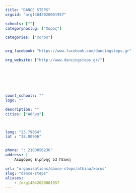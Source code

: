 ```yaml
---
title: "DANCE STEPS"
orguid: "org14042020001957"

schools: [""]
categorynoslug: ["Χορός"]

categories: ["xoros"]


org_facebook: "https://www.facebook.com/dancingsteps.gr"

org_website: ["http://www.dancingsteps.gr/"]







count_schools: ""
logo: ""

description: ""
cities: ["Αθήνα"]



long: "23.79064"
lat : "38.00906"


phone: ": 2108056236"
address: |
    Λεωφόρος Ειρήνης 53 Πέυκη

url: "organisations/dance-steps/athina/xoros"
slug: "dance-steps"
aliases:
    - /org14042020001957
---
```



